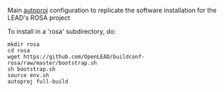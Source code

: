 Main [autoproj](http://rock-robotics.org/stable/documentation/autoproj)
configuration to replicate
the software installation for the LEAD's ROSA project

To install in a 'rosa' subdirectory, do:

```
mkdir rosa
cd rosa
wget https://github.com/OpenLEAD/buildconf-rosa/raw/master/bootstrap.sh
sh bootstrap.sh
source env.sh
autoproj full-build
```

